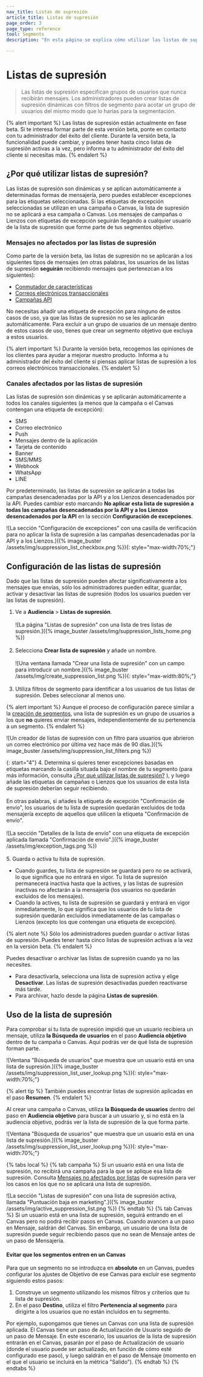 ```yaml
---
nav_title: Listas de supresión
article_title: Listas de supresión
page_order: 3
page_type: reference
tool: Segments
description: "En esta página se explica cómo utilizar las listas de supresión para especificar qué usuarios no deben recibir nunca tus mensajes."

---
```


# Listas de supresión

> Las listas de supresión especifican grupos de usuarios que nunca recibirán mensajes. Los administradores pueden crear listas de supresión dinámicas con filtros de segmento para acotar un grupo de usuarios del mismo modo que lo harías para la segmentación.

{% alert important %}
Las listas de supresión están actualmente en fase beta. Si te interesa formar parte de esta versión beta, ponte en contacto con tu administrador del éxito del cliente. Durante la versión beta, la funcionalidad puede cambiar, y puedes tener hasta cinco listas de supresión activas a la vez, pero informa a tu administrador del éxito del cliente si necesitas más.
{% endalert %}

## ¿Por qué utilizar listas de supresión?

Las listas de supresión son dinámicas y se aplican automáticamente a determinadas formas de mensajería, pero puedes establecer excepciones para las etiquetas seleccionadas. Si las etiquetas de excepción seleccionadas se utilizan en una campaña o Canvas, la lista de supresión no se aplicará a esa campaña o Canvas. Los mensajes de campañas o Lienzos con etiquetas de excepción seguirán llegando a cualquier usuario de la lista de supresión que forme parte de tus segmentos objetivo.

### Mensajes no afectados por las listas de supresión

Como parte de la versión beta, las listas de supresión no se aplicarán a los siguientes tipos de mensajes (en otras palabras, los usuarios de las listas de supresión **seguirán** recibiendo mensajes que pertenezcan a los siguientes):
- [Conmutador de características]({{site.baseurl}}/user_guide/engagement_tools/canvas/canvas_components/feature_flags/)
- [Correos electrónicos transaccionales]({{site.baseurl}}/user_guide/message_building_by_channel/email/transactional_message_api_campaign/)
- [Campañas API]({{site.baseurl}}/api/api_campaigns/)

No necesitas añadir una etiqueta de excepción para ninguno de estos casos de uso, ya que las listas de supresión no se les aplicarán automáticamente. Para excluir a un grupo de usuarios de un mensaje dentro de estos casos de uso, tienes que crear un segmento objetivo que excluya a estos usuarios.

{% alert important %}
Durante la versión beta, recogemos las opiniones de los clientes para ayudar a mejorar nuestro producto. Informa a tu administrador del éxito del cliente si piensas aplicar listas de supresión a los correos electrónicos transaccionales.
{% endalert %}

### Canales afectados por las listas de supresión

Las listas de supresión son dinámicas y se aplicarán automáticamente a todos los canales siguientes (a menos que la campaña o el Canvas contengan una etiqueta de excepción): 
- SMS
- Correo electrónico
- Push
- Mensajes dentro de la aplicación
- Tarjeta de contenido
- Banner
- SMS/MMS
- Webhook
- WhatsApp
- LINE

Por predeterminado, las listas de supresión se aplicarán a todas las campañas desencadenadas por la API y a los Lienzos desencadenados por la API. Puedes cambiar esto marcando **No aplicar esta lista de supresión a todas las campañas desencadenadas por la API y a los Lienzos desencadenados por la API** en la sección **Configuración de excepciones**.

![La sección "Configuración de excepciones" con una casilla de verificación para no aplicar la lista de supresión a las campañas desencadenadas por la API y a los Lienzos.]({% image_buster /assets/img/suppression_list_checkbox.png %}){: style="max-width:70%;"}

## Configuración de las listas de supresión

Dado que las listas de supresión pueden afectar significativamente a los mensajes que envías, sólo los administradores pueden editar, guardar, activar y desactivar las listas de supresión (todos los usuarios pueden ver las listas de supresión).

1. Ve a **Audiencia** > **Listas de supresión**.<br><br>![La página "Listas de supresión" con una lista de tres listas de supresión.]({% image_buster /assets/img/suppression_lists_home.png %})<br><br>
2. Selecciona **Crear lista de supresión** y añade un nombre.<br><br>![Una ventana llamada "Crear una lista de supresión" con un campo para introducir un nombre.]({% image_buster /assets/img/create_suppression_list.png %}){: style="max-width:80%;"}<br><br>
3. Utiliza filtros de segmento para identificar a los usuarios de tus listas de supresión. Debes seleccionar al menos uno.

{% alert important %}
Aunque el proceso de configuración parece similar a la [creación de segmentos]({{site.baseurl}}/user_guide/engagement_tools/segments/creating_a_segment/), una lista de supresión es un grupo de usuarios a los que **no** quieres enviar mensajes, independientemente de su pertenencia a un segmento.
{% endalert %}

![Un creador de listas de supresión con un filtro para usuarios que abrieron un correo electrónico por última vez hace más de 90 días.]({% image_buster /assets/img/suppression_list_filters.png %})

{: start="4"}
4\. Determina si quieres tener excepciones basadas en etiquetas marcando la casilla situada bajo el nombre de tu segmento (para más información, consulta [¿Por qué utilizar listas de supresión?](#why-use-suppression-lists) ), y luego añade las etiquetas de campañas o Lienzos que los usuarios de esta lista de supresión deberían seguir recibiendo. <br><br>En otras palabras, si añades la etiqueta de excepción "Confirmación de envío", los usuarios de tu lista de supresión quedarán excluidos de toda mensajería excepto de aquellos que utilicen la etiqueta "Confirmación de envío".<br><br>![La sección "Detalles de la lista de envío" con una etiqueta de excepción aplicada llamada "Confirmación de envío".]({% image_buster /assets/img/exception_tags.png %})<br><br>
5\. Guarda o activa tu lista de supresión.
- Cuando guardes, tu lista de supresión se guardará pero no se activará, lo que significa que no entrará en vigor. Tu lista de supresión permanecerá inactiva hasta que la actives, y las listas de supresión inactivas no afectarán a la mensajería (los usuarios no quedarán excluidos de los mensajes).
- Cuando la actives, tu lista de supresión se guardará y entrará en vigor inmediatamente, lo que significa que los usuarios de tu lista de supresión quedarán excluidos inmediatamente de las campañas o Lienzos (excepto los que contengan una etiqueta de excepción).

{% alert note %}
Sólo los administradores pueden guardar o activar listas de supresión. Puedes tener hasta cinco listas de supresión activas a la vez en la versión beta.
{% endalert %}

Puedes desactivar o archivar las listas de supresión cuando ya no las necesites. 
- Para desactivarla, selecciona una lista de supresión activa y elige **Desactivar**. Las listas de supresión desactivadas pueden reactivarse más tarde.
- Para archivar, hazlo desde la página **Listas de supresión**.

## Uso de la lista de supresión

Para comprobar si tu lista de supresión impidió que un usuario recibiera un mensaje, utiliza **la Búsqueda de usuarios** en el paso **Audiencia objetivo** dentro de tu campaña o Canvas. Aquí podrás ver de qué lista de supresión forman parte.

![Ventana "Búsqueda de usuarios" que muestra que un usuario está en una lista de supresión.]({% image_buster /assets/img/suppression_list_user_lookup.png %}){: style="max-width:70%;"}

{% alert tip %}
También puedes encontrar listas de supresión aplicadas en el paso **Resumen**.
{% endalert %}

Al crear una campaña o Canvas, utiliza **la Búsqueda de usuarios** dentro del paso en **Audiencia objetivo** para buscar a un usuario y, si no está en la audiencia objetivo, podrás ver la lista de supresión de la que forma parte. 

![Ventana "Búsqueda de usuarios" que muestra que un usuario está en una lista de supresión.]({% image_buster /assets/img/suppression_list_user_lookup.png %}){: style="max-width:70%;"}

{% tabs local %}
{% tab campaña %}
Si un usuario está en una lista de supresión, no recibirá una campaña para la que se aplique esa lista de supresión. Consulta [Mensajes no afectados por listas](#messages-not-affected-by-suppression-lists) de supresión para ver los casos en los que no se aplicará una lista de supresión.

![La sección "Listas de supresión" con una lista de supresión activa, llamada "Puntuación baja en marketing".]({% image_buster /assets/img/active_suppression_list.png %})
{% endtab %}
{% tab Canvas %}
Si un usuario está en una lista de supresión, seguirá entrando en el Canvas pero no podrá recibir pasos en Canvas. Cuando avancen a un paso en Mensaje, saldrán del Canvas. Sin embargo, un usuario de una lista de supresión puede seguir recibiendo pasos que no sean de Mensaje antes de un paso de Mensajería. 

#### Evitar que los segmentos entren en un Canvas

Para que un segmento no se introduzca en **absoluto** en un Canvas, puedes configurar los ajustes de Objetivo de ese Canvas para excluir ese segmento siguiendo estos pasos:

1. Construye un segmento utilizando los mismos filtros y criterios que tu lista de supresión.
2. En el paso **Destino**, utiliza el filtro **Pertenencia al segmento** para dirigirte a los usuarios que no están incluidos en tu segmento.

Por ejemplo, supongamos que tienes un Canvas con una lista de supresión aplicada. El Canvas tiene un paso de Actualización de Usuario seguido de un paso de Mensaje. En este escenario, los usuarios de la lista de supresión entrarán en el Canvas, pasarán por el paso de Actualización de usuario (donde el usuario puede ser actualizado, en función de cómo esté configurado ese paso), y luego saldrán en el paso de Mensaje (momento en el que el usuario se incluirá en la métrica "Salido").
{% endtab %}
{% endtabs %}

